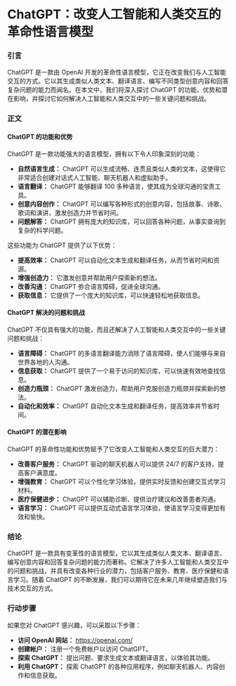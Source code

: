 # ChatGPT：改变人工智能和人类交互的革命性语言模型

### 引言

ChatGPT 是一款由 OpenAI 开发的革命性语言模型，它正在改变我们与人工智能交互的方式。它以其生成类似人类文本、翻译语言、编写不同类型创意内容和回答复杂问题的能力而闻名。在本文中，我们将深入探讨 ChatGPT 的功能、优势和潜在影响，并探讨它如何解决人工智能和人类交互中的一些关键问题和挑战。

### 正文

#### ChatGPT 的功能和优势

ChatGPT 是一款功能强大的语言模型，拥有以下令人印象深刻的功能：

- **自然语言生成：** ChatGPT 可以生成流畅、连贯且类似人类的文本，这使得它非常适合创建对话式人工智能、聊天机器人和虚拟助手。
- **语言翻译：** ChatGPT 能够翻译 100 多种语言，使其成为全球沟通的宝贵工具。
- **创意内容创作：** ChatGPT 可以编写各种形式的创意内容，包括故事、诗歌、歌词和演讲，激发创造力并节省时间。
- **问题解答：** ChatGPT 拥有庞大的知识库，可以回答各种问题，从事实查询到复杂的科学问题。

这些功能为 ChatGPT 提供了以下优势：

- **提高效率：** ChatGPT 可以自动化文本生成和翻译任务，从而节省时间和资源。
- **增强创造力：** 它激发创意并帮助用户探索新的想法。
- **改善沟通：** ChatGPT 弥合语言障碍，促进全球沟通。
- **获取信息：** 它提供了一个庞大的知识库，可以快速轻松地获取信息。

#### ChatGPT 解决的问题和挑战

ChatGPT 不仅具有强大的功能，而且还解决了人工智能和人类交互中的一些关键问题和挑战：

- **语言障碍：** ChatGPT 的多语言翻译能力消除了语言障碍，使人们能够与来自世界各地的人沟通。
- **信息获取：** ChatGPT 提供了一个易于访问的知识库，可以快速有效地查找信息。
- **创造力瓶颈：** ChatGPT 激发创造力，帮助用户克服创造力瓶颈并探索新的想法。
- **自动化和效率：** ChatGPT 自动化文本生成和翻译任务，提高效率并节省时间。

#### ChatGPT 的潜在影响

ChatGPT 的革命性功能和优势赋予了它改变人工智能和人类交互的巨大潜力：

- **改善客户服务：** ChatGPT 驱动的聊天机器人可以提供 24/7 的客户支持，提高客户满意度。
- **增强教育：** ChatGPT 可以个性化学习体验，提供实时反馈和创建交互式学习材料。
- **医疗保健进步：** ChatGPT 可以辅助诊断、提供治疗建议和改善患者沟通。
- **语言学习：** ChatGPT 可以提供互动式语言学习体验，使语言学习变得更加有效和愉快。

### 结论

ChatGPT 是一款具有变革性的语言模型，它以其生成类似人类文本、翻译语言、编写创意内容和回答复杂问题的能力而著称。它解决了许多人工智能和人类交互中的问题和挑战，并具有改变各种行业的潜力，包括客户服务、教育、医疗保健和语言学习。随着 ChatGPT 的不断发展，我们可以期待它在未来几年继续塑造我们与技术交互的方式。

### 行动步骤

如果您对 ChatGPT 感兴趣，可以采取以下步骤：

- **访问 OpenAI 网站：** https://openai.com/
- **创建帐户：** 注册一个免费帐户以访问 ChatGPT。
- **探索 ChatGPT：** 提出问题、要求生成文本或翻译语言，以体验其功能。
- **利用 ChatGPT：** 探索 ChatGPT 的各种应用程序，例如聊天机器人、内容创作和信息获取。
